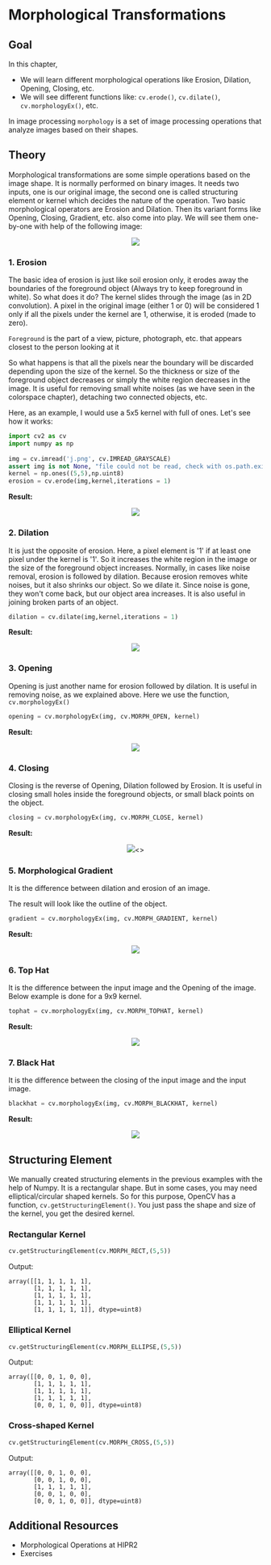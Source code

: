 # Morphological Transformations

## Goal
In this chapter,

- We will learn different morphological operations like Erosion, Dilation, Opening, Closing, etc.
- We will see different functions like: `cv.erode()`, `cv.dilate()`, `cv.morphologyEx()`, etc.

In image processing `morphology` is a set of image processing operations that analyze images based on their shapes. 

## Theory
Morphological transformations are some simple operations based on the image shape. It is normally performed on binary images. It needs two inputs, one is our original image, the second one is called structuring element or kernel which decides the nature of the operation. Two basic morphological operators are Erosion and Dilation. Then its variant forms like Opening, Closing, Gradient, etc. also come into play. We will see them one-by-one with help of the following image:

<div align="center"><img src="https://docs.opencv.org/5.x/j.png"></div>

### 1. Erosion
The basic idea of erosion is just like soil erosion only, it erodes away the boundaries of the foreground object (Always try to keep foreground in white). So what does it do? The kernel slides through the image (as in 2D convolution). A pixel in the original image (either 1 or 0) will be considered 1 only if all the pixels under the kernel are 1, otherwise, it is eroded (made to zero).

`Foreground` is the part of a view, picture, photograph, etc. that appears closest to the person looking at it

So what happens is that all the pixels near the boundary will be discarded depending upon the size of the kernel. So the thickness or size of the foreground object decreases or simply the white region decreases in the image. It is useful for removing small white noises (as we have seen in the colorspace chapter), detaching two connected objects, etc.

Here, as an example, I would use a 5x5 kernel with full of ones. Let's see how it works:

```python
import cv2 as cv
import numpy as np
 
img = cv.imread('j.png', cv.IMREAD_GRAYSCALE)
assert img is not None, "file could not be read, check with os.path.exists()"
kernel = np.ones((5,5),np.uint8)
erosion = cv.erode(img,kernel,iterations = 1)
```

**Result:**

<div align="center"><img src="https://docs.opencv.org/5.x/erosion.png"></div>

### 2. Dilation
It is just the opposite of erosion. Here, a pixel element is '1' if at least one pixel under the kernel is '1'. So it increases the white region in the image or the size of the foreground object increases. Normally, in cases like noise removal, erosion is followed by dilation. Because erosion removes white noises, but it also shrinks our object. So we dilate it. Since noise is gone, they won't come back, but our object area increases. It is also useful in joining broken parts of an object.

```python
dilation = cv.dilate(img,kernel,iterations = 1)
```

**Result:**

<div align="center"><img src="https://docs.opencv.org/5.x/dilation.png"></div>

### 3. Opening
Opening is just another name for erosion followed by dilation. It is useful in removing noise, as we explained above. Here we use the function, `cv.morphologyEx()`

```python
opening = cv.morphologyEx(img, cv.MORPH_OPEN, kernel)
```

**Result:**

<div align="center"><img src="https://docs.opencv.org/5.x/opening.png"></div>

### 4. Closing
Closing is the reverse of Opening, Dilation followed by Erosion. It is useful in closing small holes inside the foreground objects, or small black points on the object.

```python
closing = cv.morphologyEx(img, cv.MORPH_CLOSE, kernel)
```

**Result:**

<div align="center"><img src ="https://docs.opencv.org/5.x/closing.png"><></div>

### 5. Morphological Gradient
It is the difference between dilation and erosion of an image.

The result will look like the outline of the object.

```python
gradient = cv.morphologyEx(img, cv.MORPH_GRADIENT, kernel)
```

**Result:**

<div align="center"><img src="https://docs.opencv.org/5.x/gradient.png"></div>

### 6. Top Hat
It is the difference between the input image and the Opening of the image. Below example is done for a 9x9 kernel.

```python
tophat = cv.morphologyEx(img, cv.MORPH_TOPHAT, kernel)
```

**Result:**

<div align="center"><img src="https://docs.opencv.org/5.x/tophat.png"></div>

### 7. Black Hat
It is the difference between the closing of the input image and the input image.

```python
blackhat = cv.morphologyEx(img, cv.MORPH_BLACKHAT, kernel)
```

**Result:**

<div align="center"><img src="https://docs.opencv.org/5.x/blackhat.png"></div>

## Structuring Element
We manually created structuring elements in the previous examples with the help of Numpy. It is a rectangular shape. But in some cases, you may need elliptical/circular shaped kernels. So for this purpose, OpenCV has a function, `cv.getStructuringElement()`. You just pass the shape and size of the kernel, you get the desired kernel.

### Rectangular Kernel
```python
cv.getStructuringElement(cv.MORPH_RECT,(5,5))
```
Output:
```
array([[1, 1, 1, 1, 1],
       [1, 1, 1, 1, 1],
       [1, 1, 1, 1, 1],
       [1, 1, 1, 1, 1],
       [1, 1, 1, 1, 1]], dtype=uint8)
```
### Elliptical Kernel
```python
cv.getStructuringElement(cv.MORPH_ELLIPSE,(5,5))
```
Output:
```
array([[0, 0, 1, 0, 0],
       [1, 1, 1, 1, 1],
       [1, 1, 1, 1, 1],
       [1, 1, 1, 1, 1],
       [0, 0, 1, 0, 0]], dtype=uint8)
```
### Cross-shaped Kernel
```python
cv.getStructuringElement(cv.MORPH_CROSS,(5,5))
```
Output:
```
array([[0, 0, 1, 0, 0],
       [0, 0, 1, 0, 0],
       [1, 1, 1, 1, 1],
       [0, 0, 1, 0, 0],
       [0, 0, 1, 0, 0]], dtype=uint8)
```

## Additional Resources
- Morphological Operations at HIPR2
- Exercises
